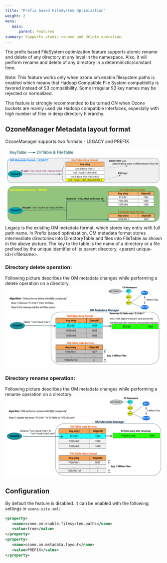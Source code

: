 ```yaml
---
title: "Prefix based FileSystem Optimization"
weight: 2
menu:
   main:
      parent: Features
summary: Supports atomic rename and delete operation.
---
```

<!---
  Licensed to the Apache Software Foundation (ASF) under one or more
  contributor license agreements.  See the NOTICE file distributed with
  this work for additional information regarding copyright ownership.
  The ASF licenses this file to You under the Apache License, Version 2.0
  (the "License"); you may not use this file except in compliance with
  the License.  You may obtain a copy of the License at

      http://www.apache.org/licenses/LICENSE-2.0

  Unless required by applicable law or agreed to in writing, software
  distributed under the License is distributed on an "AS IS" BASIS,
  WITHOUT WARRANTIES OR CONDITIONS OF ANY KIND, either express or implied.
  See the License for the specific language governing permissions and
  limitations under the License.
-->

The prefix based FileSystem optimization feature supports atomic rename and
 delete of any directory at any level in the namespace. Also, it will perform
  rename and delete of any directory in a deterministic/constant time.

Note: This feature works only when ozone.om.enable.filesystem.paths is
 enabled which means that Hadoop Compatible File System compatibility is
  favored instead of S3 compatibility. Some irregular S3 key names may be
   rejected or normalized.

This feature is strongly recommended to be turned ON when Ozone buckets are
 mainly used via Hadoop compatible interfaces, especially with high number of
  files in deep directory hierarchy.

## OzoneManager Metadata layout format
OzoneManager supports two formats - LEGACY and PREFIX.

![FSO Format](PrefixFSO-Format.png)
Legacy is the existing OM metadata format, which stores key entry with full path
 name. In Prefix based optimization, OM metadata format stores intermediate
  directories into DirectoryTable and files into FileTable as shown in the
   above picture. The key to the table is the name of a directory or a file
    prefixed by the unique identifier of its parent directory, \<parent
     unique-id>/\<filename>. 

### Directory delete operation: ###
Following picture describes the OM metadata changes while performing a delete
 operation on a directory.
![FSO Delete](PrefixFSO-Delete.png)

### Directory rename operation: ###
Following picture describes the OM metadata changes while performing a rename
 operation on a directory.
![FSO Rename](PrefixFSO-Rename.png)

## Configuration
By default the feature is disabled. It can be enabled with the following
 settings in `ozone-site.xml`:

```XML
<property>
   <name>ozone.om.enable.filesystem.paths</name>
   <value>true</value>
</property>
<property>
   <name>ozone.om.metadata.layout</name>
   <value>PREFIX</value>
</property>
```